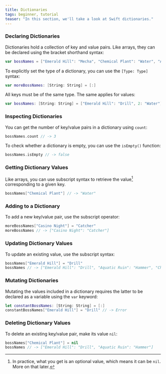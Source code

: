 ```yaml
---
title: Dictionaries
tags: beginner, tutorial
teaser: "In this section, we'll take a look at Swift dictionaries."
---
```


### Declaring Dictionaries

Dictionaries hold a collection of key and value pairs. Like arrays, they can be
declared using the bracket shorthand syntax:

~~~swift
var bossNames = ["Emerald Hill": "Mecha", "Chemical Plant": "Water", "Aquatic Ruin": "Hammer"]
~~~

To explicitly set the type of a dictionary, you can use the `[Type: Type]`
syntax:

~~~swift
var moreBossNames: [String: String] = [:]
~~~

All keys must be of the same type. The same applies for values:

~~~swift
var bossNames: [String: String] = ["Emerald Hill": "Drill", 2: "Water"] // -> Error
~~~

### Inspecting Dictionaries

You can get the number of key/value pairs in a dictionary using `count`:

~~~swift
bossNames.count // -> 3
~~~

To check whether a dictionary is empty, you can use the `isEmpty()` function:

~~~swift
bossNames.isEmpty // -> false
~~~

### Getting Dictionary Values

Like arrays, you can use subscript syntax to retrieve the value[^1] corresponding to
a given key.

~~~swift
bossNames["Chemical Plant"] // -> "Water"
~~~

### Adding to a Dictionary

To add a new key/value pair, use the subscript operator:

~~~swift
moreBossNames["Casino Night"] = "Catcher"
moreBossNames // -> ["Casino Night": "Catcher"]
~~~

### Updating Dictionary Values

To update an existing value, use the subscript syntax:

~~~swift
bossNames["Emerald Hill"] = "Drill"
bossNames // -> ["Emerald Hill": "Drill", "Aquatic Ruin": "Hammer", "Chemical Plant": "Water"]
~~~

### Mutating Dictionaries

Mutating the values included in a dictionary requires the latter
to be declared as a variable using the `var` keyword:

~~~swift
let constantBossNames: [String: String] = [:]
constantBossNames["Emerald Hill"] = "Drill" // -> Error
~~~

### Deleting Dictionary Values

To delete an existing key/value pair, make its value `nil`:

~~~swift
bossNames["Chemical Plant"] = nil
bossNames // -> ["Emerald Hill": "Drill", "Aquatic Ruin": "Hammer"]
~~~

[^1]: In practice, what you get is an optional value, which means it can be `nil`. More on that later.
